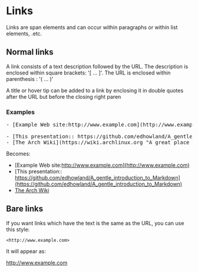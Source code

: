 # Links

Links are span elements and can occur within paragraphs or within list elements, .etc.

## Normal links

A link consists of a text description followed by the URL. The description
is enclosed within square brackets: '[ ... ]'. The URL is enclosed within
parenthesis : '( ... )'

A title or hover tip can be added to a link by enclosing it in double
quotes after the URL but before the closing right paren

### Examples

<pre>
- [Example Web site:http://www.example.com](http://www.example.com)

- [This presentation:: https://github.com/edhowland/A_gentle_introduction_to_Markdown](https://github.com/edhowland/A_gentle_introduction_to_Markdown)
- [The Arch Wiki](https://wiki.archlinux.org "A great place for Linux information")
</pre>


Becomes:



- [Example Web site:http://www.example.com](http://www.example.com)
- [This presentation:: https://github.com/edhowland/A_gentle_introduction_to_Markdown](https://github.com/edhowland/A_gentle_introduction_to_Markdown)
- [The Arch Wiki](https://wiki.archlinux.org "A great place for Linux information")

## Bare links

If you want links which have the text is the same as the URL, you can use this style:

```
<http://www.example.com>
```

It will appear as:

<http://www.example.com>

